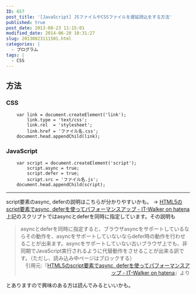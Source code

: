 ```yaml
---
ID: 657
post_title: '[JavaScript] JSファイルやCSSファイルを遅延読込をする方法'
published: true
post_date: 2013-08-23 11:15:01
modified_date: 2014-06-20 10:31:27
slug: 20130823111501.html
categories: |
  - プログラム
tags: |
  - CSS
---
```

<!--more-->

## 方法

### CSS

```language-javascript
    var link = document.createElement('link');
        link.type = 'text/css';
        link.rel  = 'stylesheet';
        link.href = 'ファイル名.css';
    document.head.appendChild(link);
```

### JavaScript

```language-javascript
    var script = document.createElement('script');  
        script.async = true;
        script.defer = true;
        script.src = 'ファイル名.js';
    document.head.appendChild(script);
```

---

script要素のasync, deferの説明はこちらが分かりやすいかも。
→ <a href="http://goo.gl/eKQpd" target="_blank">HTML5のscript要素でasync, deferを使ってパフォーマンスアップ - IT-Walker on hatena</a>
上記のスクリプトではasyncとdeferを同時に指定しています。その説明も
<blockquote>asyncとdeferを同時に指定すると、ブラウザasyncをサポートしているならその動作を、asyncをサポートしていないならdefer時の動作を行わせることが出来ます。asyncをサポートしていない古いブラウザ上でも、非同期でJavaScript実行されるように代替動作をさせることが出来る訳です。（ただし、読み込み中ページはブロックする）<div align="right">引用元:『<a href="http://d.hatena.ne.jp/Syunpei/20091006" target="_blank">HTML5のscript要素でasync, deferを使ってパフォーマンスアップ - IT-Walker on hatena</a>』より</div></blockquote>
とありますので興味のある方は読んでみるといいかも。
